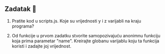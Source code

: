 ## Zadatak 📝

1. Pratite kod u scripts.js. Koje su vrijednosti y i z varijabli na kraju programa?

2. Od funkcije u prvom zadatku stvorite samopozivajuću anonimnu funkciju koja prima parametar "name". Kreirajte globanu varijablu koju ta funkcija koristi i zadajte joj vrijednost.